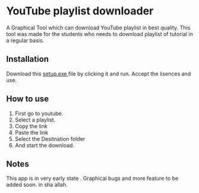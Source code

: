 # YouTube playlist downloader
A Graphical Tool which can download YouTube playlist in best quality. This tool was made for the students who needs to download playlist of tutorial in a regular basis.

## Installation 

Download this <a href="http://bit.ly/2Uw6rPF1"> setup.exe <a/> file by clicking it and run. Accept the lisences and use.


## How to use


1. First go to youtube.
2. Select a playlist.
3. Copy the link 
4. Paste the link 
5. Select the Desitnation folder 
6. And start the download.

## Notes

This app is in very early state . Graphical bugs and more feature to be added soon. in sha allah.
